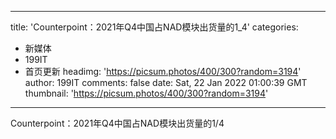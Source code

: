 
---
title: 'Counterpoint：2021年Q4中国占NAD模块出货量的1_4'
categories: 
 - 新媒体
 - 199IT
 - 首页更新
headimg: 'https://picsum.photos/400/300?random=3194'
author: 199IT
comments: false
date: Sat, 22 Jan 2022 01:00:39 GMT
thumbnail: 'https://picsum.photos/400/300?random=3194'
---

<div>   
Counterpoint：2021年Q4中国占NAD模块出货量的1/4  
</div>
            